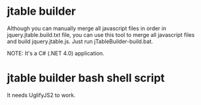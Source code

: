 jtable builder
======

Although you can manually merge all javascript files in order in jquery.jtable.build.txt file, you can use this tool to merge all javascript files and build jquery.jtable.js. Just run jTableBuilder-build.bat.

NOTE: It's a C# (.NET 4.0) application.


jtable builder bash shell script
======

It needs UglifyJS2 to work.
